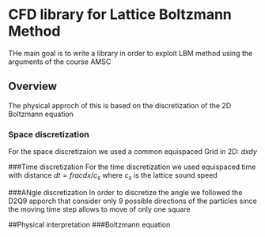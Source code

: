 # CFD library for Lattice Boltzmann Method
THe main goal is to write a library in order to exploit LBM method using the arguments of the course AMSC

## Overview
The physical approch of this is based on the discretization of the 2D Boltzmann equation
### Space discretization
For the space discretizaion we used a common equispaced Grid in 2D: $dx dy$

###Time discretization
For the time discretization we used equispaced time with distance $dt=frac{dx}/{c_s}$ where $c_s$ is the lattice sound speed

###ANgle discretization
In order to discretize the angle we followed the D2Q9 apporch that consider only 9 possible directions of the particles since the moving time step allows to move of only one square

##Physical interpretation
###Boltzmann equation


